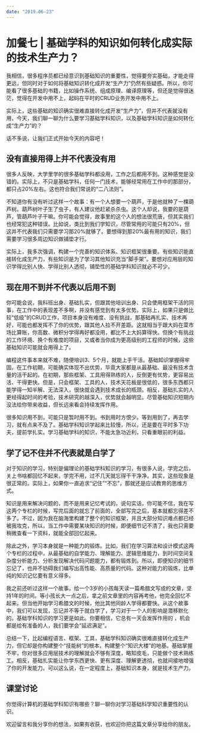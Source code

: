 ```yaml
---
date: "2019-06-23"
---  
```

      
# 加餐七 | 基础学科的知识如何转化成实际的技术生产力？
我相信，很多程序员都已经意识到基础知识的重要性，觉得要夯实基础，才能走得更远，但同时对于如何将基础知识转化成开发“生产力”仍然有些疑惑。所以，你可能看了很多基础的书籍，比如操作系统、组成原理、编译原理等，但还是觉得很迷茫，觉得在开发中用不上，起码在平时的CRUD业务开发中用不上。

实际上，这些基础的知识确实很难直接转化成开发“生产力”，但并不代表就没有用，今天，我们聊一聊为什么要学习基础学科知识，以及基础学科知识是如何转化成“生产力”的？

话不多说，让我们正式开始今天的内容吧！

## 没有直接用得上并不代表没有用

很多人反映，大学里学的很多基础学科都没用，工作之后都用不到。这种感觉是没错的。实际上，不只是基础学科，任何一门技术，能够经常用在工作中的那部分，都只占20\%左右。这也符合我们常说的“二八法则”。

不知道你有没有听过这样一个故事：有一个人想要一个葫芦，于是他就种了一棵葫芦树。葫芦树叶子生了虫子，有人建议他赶紧杀杀虫。这个人却说，我要的是葫芦，管葫芦叶子干嘛。你可能会觉得，故事里的这个人的想法很荒唐，但其实我们也经常犯这种错误。比如说，类比到我们学知识，尽管常用的可能只有20\%，但这并不代表我们只需要学习那20\%就够了。要想得到那20\%最有用的知识，我们需要学习很多周边知识做铺垫才行。

<!-- [[[read_end]]] -->

实际上，我多次强调，构建一个完善的知识体系、知识框架很重要。有些知识能直接转化成生产力，有些知识是为了学习其他知识充当“脚手架”。要想对应用层的知识学得比别人快、学得比别人透彻，铺垫性的基础学科知识就必不可少。

## 现在用不到并不代表以后用不到

你可能会说，我科班出身、基础扎实，但跟其他培训出身、只会使用框架干活的同事，在工作中的表现差不多啊，并没有感觉到有太多优势。实际上，如果只是做比较“低级”的CRUD工作，项目本身没有难度、没有挑战，那基础再扎实、技术再好，可能也都发挥不了你的优势，跟其他人拉不开差距。这就相当于跟大妈在菜市场比算账，你高数、微积分学得再好都没用，都比不上大妈算得快。但换个有挑战的工作环境、换个有难度的项目，又或者当你成为更高级别的工程师的时候，这些基础知识可能就会用得上了。

编程这件事本来就不难，随便培训3、5个月，就能上手干活。基础知识掌握得牢固，在工作初期，可能确实体现不出优势，毕竟大家都是从最基础、最没有技术含量的活干起的。在初期，那些框架、工具用得熟练的人，反倒更有优势，更容易出活、干得更快。但是，只会框架、工具的人，技术天花板是很低的，很多东西都只能学得一知半解、无法深入，很快就会遇到技术成长的瓶颈。相反，基础扎实的人更经得起时间的考验，技术研究的越深入，优势就会越明显。尽管基础知识短期内没法给你带来收益，但长远来看会持续发挥作用。

很多知识用不到，可能只是暂时用不到。书到用时方恨少。等到用到了，再去学习，就有点来不及了。基础学科知识学起来比较慢，所以，还是要在平时多下功夫，提前学扎实。学习基础学科的知识，不能太急功近利，只看重眼前的利益。

## 学了记不住并不代表就是白学了

对于知识的学习，特别是偏理论的基础学科知识的学习，有很多人说，学完之后，关上书啥都回忆不起来，学完不用，过不几天就忘得干干净净。其实，这些现象是很正常的。实际上，如果你一直追求“记住”“不忘”，那就还是应试教育的思维方式。

知识是用来解决问题的，而不是用来记忆考试的。说句实话，你可能不信，我在写这两个专栏的时候，写完后面的就忘了前面的，全部写完之后，基本就都忘得差不多了。不过，因为我在脑海里构建了整个的知识框架，并且大部分知识难点都已经被我攻克，所以，当工作中需要某块知识的时候，即便细节记不清了，我也只需要稍微查看一下资料，就能全部回忆起来。

除此之外，学习本身就是一种能力的锻炼。比如，我们在学习算法和设计模式这两个专栏的过程中，从最基础的自学能力、理解能力、逻辑思维能力，到时间空间复杂度分析能力、分析发现解决代码问题能力，都有锻炼到。所以，即便知识的细节忘记了，也并不妨碍我们编写出高性能、高质量的代码。这种对能力的锻炼，比单纯的知识记忆要有意义得多。

我之前还听过这样一个故事。给一个3岁的小孩每天读一篇希腊文写成的文章，坚持1年的时间。等小孩长大一点之后，拿之前文章里的内容再考他，他完全回忆不起来。但当他开始学习希腊文的时候，他比其他同龄人学得都要快。从这个故事中，我们可以发现，忘记并不等于就白学了，学习对于一个人的影响是潜移默化的。基础学科知识的学习更是如此。你要相信，它总有一天会发挥作用的 ，机会都是给有准备的人，我们要学会“延迟满足”。

总结一下，比起编程语言、框架、工具，基础学科知识确实很难直接转化成生产力，但它却是你构建整个“技能树”的根本，构建整个“知识大楼”的地基。基础掌握不牢，你对很多应用层技术的理解就会不够有深度，略知皮毛，只能做个技术熟练工。相反，基础扎实能让你学东西更快、更有深度、理解更透彻，也就间接地增强了你的开发能力。可以这么说，在一定程度上，基础知识本身，就是技术生产力。

## 课堂讨论

你觉得计算机的基础学科知识有哪些？聊一聊你对学习基础科学知识重要性的认识。

欢迎留言和我分享你的想法，如果有收获，也欢迎你把这篇文章分享给你的朋友。